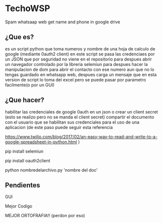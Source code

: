 # TechoWSP
Spam whatsaap web get name and phone in google drive

## ¿Que es?
es un script python que toma numeros y nombre de una hoja de calculo de google (mediante 0auth2 client) en este script se pasa las credenciaes por un JSON que por seguridad no viene en el repositorio  para despues abrir un navegador controlado por la libreria selemiun para despues hacer la manipulacion de dom para abrir el contacto con ese numero aun que no lo tengas guardado en whatsapp web, despues carga  un mensaje que en esta version de script lo toma del excel pero se puede pasar por parametro facilmente(o por un GUI)


## ¿Que hacer?
habilitar las credenciales de google 0auth en un json o crear un client secret (esto se realizo pero no se manda el client secret)  compartir el documento con el usuario que se habilitan sus credenciales para el uso de una aplicacion 
(de este paso puede seguir esta referencia

https://www.twilio.com/blog/2017/02/an-easy-way-to-read-and-write-to-a-google-spreadsheet-in-python.html
)

pip install selemiun

pip install oauth2client

python nombredelarchivo.py 'nombre del doc' 

## Pendientes 
GUI

Mejor Codigo

MEJOR ORTOFRAFIA!! (perdon por eso)

